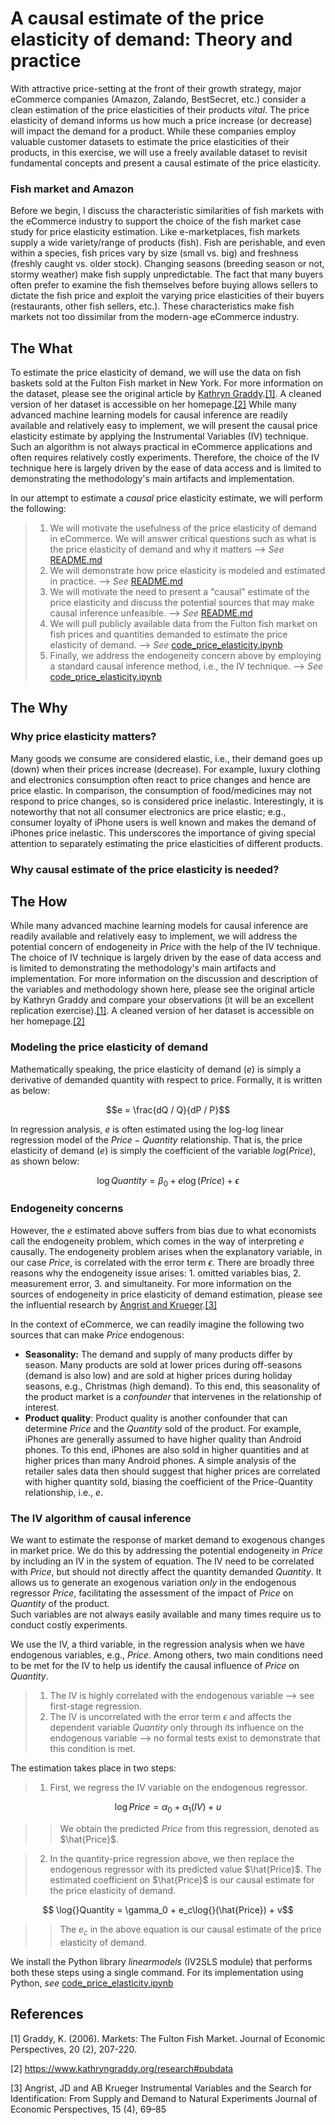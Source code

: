 # A causal estimate of the price elasticity of demand: Theory and practice
With attractive price-setting at the front of their growth strategy, major eCommerce companies (Amazon, Zalando, BestSecret, etc.) consider a clean estimation of the price elasticities of their products *vital*. The price elasticity of demand informs us how much a price increase (or decrease) will impact the demand for a product. While these companies employ valuable customer datasets to estimate the price elasticities of their products, in this exercise, we will use a freely available dataset to revisit fundamental concepts and present a causal estimate of the price elasticity.

### **Fish market and Amazon**
Before we begin, I discuss the characteristic similarities of fish markets with the eCommerce industry to support the choice of the fish market case study for price elasticity estimation. Like e-marketplaces, fish markets supply a wide variety/range of products (fish). Fish are perishable, and even within a species, fish prices vary by size (small vs. big) and freshness (freshly caught vs. older stock). Changing seasons (breeding season or not, stormy weather) make fish supply unpredictable. The fact that many buyers often prefer to examine the fish themselves before buying allows sellers to dictate the fish price and exploit the varying price elasticities of their buyers (restaurants, other fish sellers, etc.). These characteristics make fish markets not too dissimilar from the modern-age eCommerce industry.  

## **The What**
To estimate the price elasticity of demand, we will use the data on fish baskets sold at the Fulton Fish market in New York. For more information on the dataset, please see the original article by [Kathryn Graddy](https://uploads-ssl.webflow.com/629e460595fdd36617348189/629fec41edd887d340bd4793_kgraddyfulton.pdf).[[1]](#1). A cleaned version of her dataset is accessible on her homepage.[[2]](#2) While many advanced machine learning models for causal inference are readily available and relatively easy to implement, we will present the causal price elasticity estimate by applying the Instrumental Variables (IV) technique. Such an algorithm is not always practical in eCommerce applications and often requires relatively costly experiments. Therefore, the choice of the IV technique here is largely driven by the ease of data access and is limited to demonstrating the methodology's main artifacts and implementation. 


In our attempt to estimate a *causal* price elasticity estimate, we will perform the following:
> 1. We will motivate the usefulness of the price elasticity of demand in eCommerce. We will answer critical questions such as what is the price elasticity of demand and why it matters --> *See* [README.md](https://github.com/sumitdeole/price_elasticity#why-price-elasticity-matters)
> 2. We will demonstrate how price elasticity is modeled and estimated in practice. --> *See* [README.md](https://github.com/sumitdeole/price_elasticity#modeling-the-price-elasticity-of-demand)
> 3. We will motivate the need to present a "causal" estimate of the price elasticity and discuss the potential sources that may make causal inference unfeasible. --> *See* [README.md](https://github.com/sumitdeole/price_elasticity#endogeneity-concerns) 
> 4. We will pull publicly available data from the Fulton fish market on fish prices and quantities demanded to estimate the price elasticity of demand. --> *See* [code_price_elasticity.ipynb](https://github.com/sumitdeole/price_elasticity/blob/main/code_price_elasticity.ipynb)
> 5. Finally, we address the endogeneity concern above by employing a standard causal inference method, i.e., the IV technique. --> *See* [code_price_elasticity.ipynb](https://github.com/sumitdeole/price_elasticity/blob/main/code_price_elasticity.ipynb)


## **The Why**
### Why price elasticity matters?
Many goods we consume are considered elastic, i.e., their demand goes up (down) when their prices increase (decrease). 
For example, luxury clothing and electronics consumption often react to price changes and hence are price 
elastic. In comparison, the consumption of food/medicines may not respond to price changes, so is considered price 
inelastic. Interestingly, it is noteworthy that not all consumer electronics are price elastic; e.g., consumer 
loyalty of iPhone users is well known and makes the demand of iPhones price inelastic. This underscores the 
importance of giving special attention to separately estimating the price elasticities of different products. 

### Why causal estimate of the price elasticity is needed?


## **The How**
While many advanced machine learning models for causal inference are readily available and relatively easy to implement, we will address the potential concern of endogeneity in $Price$ with the help of the IV technique. The choice of IV technique is largely driven by the ease of data access and is limited to demonstrating the methodology's main artifacts and implementation. For more information on the discussion and description of the variables and methodology shown here, please see the original article by Kathryn Graddy and compare your observations (it will be an excellent replication exercise).[[1]](#1). A cleaned version of her dataset is accessible on her homepage.[[2]](#2) 

### Modeling the price elasticity of demand
Mathematically speaking, the price elasticity of demand (*e*) is simply a derivative of demanded quantity with respect to price. Formally, it is written as below:

$$e = \frac{dQ / Q}{dP / P}$$

In regression analysis, *e* is often estimated using the log-log linear regression model of the $Price-Quantity$ relationship. That is, the price elasticity of demand (*e*) is simply the coefficient of the variable $log(Price)$, as shown below:

$$ \log{}Quantity = \beta_0 + e\log{}(Price) + \epsilon$$

### Endogeneity concerns
However, the *e* estimated above suffers from bias due to what economists call the endogeneity problem, which comes in the way of interpreting $e$ causally. The endogeneity problem arises when the explanatory variable, in our case $Price$, is correlated with the error term $\epsilon$. There are broadly three reasons why the endogeneity issue arises: 1. omitted variables bias, 2. measurement error, 3. and simultaneity. For more information on the sources of endogeneity in price elasticity of demand estimation, please see the influential research by [Angrist and Krueger](https://pubs.aeaweb.org/doi/pdfplus/10.1257/jep.15.4.69).[[3]](#3) 

In the context of eCommerce, we can readily imagine the following two sources that can make $Price$ endogenous:
- **Seasonality:** The demand and supply of many products differ by season. Many products are sold at lower prices during off-seasons (demand is also low) and are sold at higher prices during holiday seasons, e.g., Christmas (high demand). To this end, this seasonality of the product market is a *confounder* that intervenes in the relationship of interest.
- **Product quality**: Product quality is another confounder that can determine $Price$ and the $Quantity$ sold of the product. For example, iPhones are generally assumed to have higher quality than Android phones. To this end, iPhones are also sold in higher quantities and at higher prices than many Android phones. A simple analysis of the retailer sales data then should suggest that higher prices are correlated with higher quantity sold, biasing the coefficient of the Price-Quantity relationship, i.e., $e$.

### The IV algorithm of causal inference
We want to estimate the response of market demand to exogenous changes in market price. We do this by addressing the potential endogeneity in $Price$ by including an IV in the system of equation. The IV need to be correlated with $Price$, but should not directly affect the quantity demanded $Quantity$. It allows us to generate an exogenous variation *only* in the endogenous regressor $Price$, facilitating the assessment of the impact of $Price$ on $Quantity$ of the product.  
Such variables are not always easily available and many times require us to conduct costly experiments. 

We use the IV, a third variable, in the regression analysis when we have endogenous variables, e.g., $Price$. 
Among others, two main conditions need to be met for the IV to help us identify the causal influence of $Price$ on $Quantity$. 
> 1. The IV is highly correlated with the endogenous variable --> see first-stage regression.
> 2. The IV is uncorrelated with the error term $\epsilon$ and affects the dependent variable $Quantity$ only through its influence on the endogenous variable --> no formal tests exist to demonstrate that this condition is met.


The estimation takes place in two steps:
> 1. First, we regress the IV variable on the endogenous regressor.  

$$ \log{}Price = \alpha_0 + \alpha_1(IV) + u$$

>> We obtain the predicted $Price$ from this regression, denoted as $\hat{Price}$.

> 2. In the quantity-price regression above, we then replace the endogenous regressor with its predicted value $\hat{Price}$. The estimated coefficient on $\hat{Price}$ is our causal estimate for the price elasticity of demand.

$$ \log{}Quantity = \gamma_0 + e_c\log{}(\hat{Price}) + v$$

>> The $e_c$ in the above equation is our causal estimate of the price elasticity of demand.

We install the Python library *linearmodels* (IV2SLS module) that performs both these steps using a single command. For its implementation using Python, *see* [code_price_elasticity.ipynb](https://github.com/sumitdeole/price_elasticity/blob/main/code_price_elasticity.ipynb)


## References
<a id="1">[1]</a> 
Graddy, K. (2006). 
Markets: The Fulton Fish Market. 
Journal of Economic Perspectives, 20 (2), 207-220.

<a id="2">[2]</a> 
https://www.kathryngraddy.org/research#pubdata

<a id="3">[3]</a> 
Angrist, JD and AB Krueger
Instrumental Variables and the Search for Identification: From Supply and Demand to Natural Experiments
Journal of Economic Perspectives, 15 (4), 69–85
